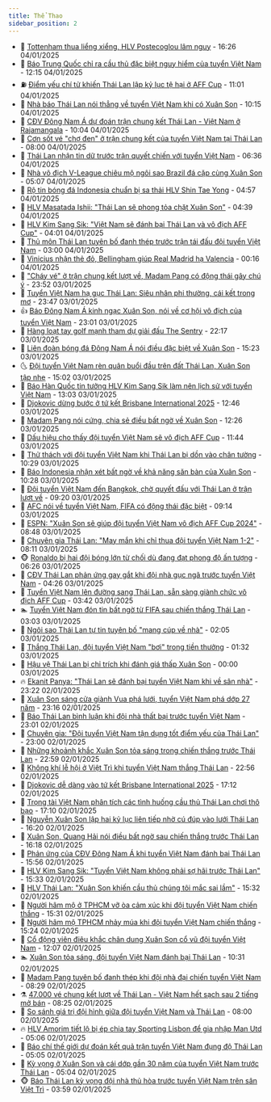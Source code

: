 ```yaml
---
title: Thể Thao
sidebar_position: 2
---
```


<!-- dantri-the-thao:START -->
- 🎡 [Tottenham thua liểng xiểng, HLV Postecoglou lâm nguy](https://dantri.com.vn/the-thao/tottenham-thua-lieng-xieng-hlv-postecoglou-lam-nguy-20250104232556038.htm) - 16:26 04/01/2025
- 💯 [Báo Trung Quốc chỉ ra cầu thủ đặc biệt nguy hiểm của tuyển Việt Nam](https://dantri.com.vn/the-thao/bao-trung-quoc-chi-ra-cau-thu-dac-biet-nguy-hiem-cua-tuyen-viet-nam-20250104183857577.htm) - 12:15 04/01/2025
- ⛽️ [Điểm yếu chí tử khiến Thái Lan lập kỷ lục tệ hại ở AFF Cup](https://dantri.com.vn/the-thao/diem-yeu-chi-tu-khien-thai-lan-lap-ky-luc-te-hai-o-aff-cup-20250104175231991.htm) - 11:01 04/01/2025
- 💃 [Nhà báo Thái Lan nói thẳng về tuyển Việt Nam khi có Xuân Son](https://dantri.com.vn/the-thao/nha-bao-thai-lan-noi-thang-ve-tuyen-viet-nam-khi-co-xuan-son-20250104170429386.htm) - 10:15 04/01/2025
- 🌈 [CĐV Đông Nam Á dự đoán trận chung kết Thái Lan - Việt Nam ở Rajamangala](https://dantri.com.vn/the-thao/cdv-dong-nam-a-du-doan-tran-chung-ket-thai-lan-viet-nam-o-rajamangala-20250104141659371.htm) - 10:04 04/01/2025
- 🦅 [Cơn sốt vé &quot;chợ đen&quot; ở trận chung kết của tuyển Việt Nam tại Thái Lan](https://dantri.com.vn/the-thao/con-sot-ve-cho-den-o-tran-chung-ket-cua-tuyen-viet-nam-tai-thai-lan-20250104123738405.htm) - 08:00 04/01/2025
- 🌝 [Thái Lan nhận tin dữ trước trận quyết chiến với tuyển Việt Nam](https://dantri.com.vn/the-thao/thai-lan-nhan-tin-du-truoc-tran-quyet-chien-voi-tuyen-viet-nam-20250104133615732.htm) - 06:36 04/01/2025
- 🚀 [Nhà vô địch V-League chiêu mộ ngôi sao Brazil đá cặp cùng Xuân Son](https://dantri.com.vn/the-thao/nha-vo-dich-v-league-chieu-mo-ngoi-sao-brazil-da-cap-cung-xuan-son-20250104180847332.htm) - 05:07 04/01/2025
- 🎉 [Rộ tin bóng đá Indonesia chuẩn bị sa thải HLV Shin Tae Yong](https://dantri.com.vn/the-thao/ro-tin-bong-da-indonesia-chuan-bi-sa-thai-hlv-shin-tae-yong-20250104114428351.htm) - 04:57 04/01/2025
- 📝 [HLV Masatada Ishii: &quot;Thái Lan sẽ phong tỏa chặt Xuân Son&quot;](https://dantri.com.vn/the-thao/hlv-masatada-ishii-thai-lan-se-phong-toa-chat-xuan-son-20250104113934455.htm) - 04:39 04/01/2025
- 🦄 [HLV Kim Sang Sik: &quot;Việt Nam sẽ đánh bại Thái Lan và vô địch AFF Cup&quot;](https://dantri.com.vn/the-thao/hlv-kim-sang-sik-viet-nam-se-danh-bai-thai-lan-va-vo-dich-aff-cup-20250104110059240.htm) - 04:01 04/01/2025
- 🎉 [Thủ môn Thái Lan tuyên bố đanh thép trước trận tái đấu đội tuyển Việt Nam](https://dantri.com.vn/the-thao/thu-mon-thai-lan-tuyen-bo-danh-thep-truoc-tran-tai-dau-doi-tuyen-viet-nam-20250103233751220.htm) - 03:00 04/01/2025
- 💼 [Vinicius nhận thẻ đỏ, Bellingham giúp Real Madrid hạ Valencia](https://dantri.com.vn/the-thao/vinicius-nhan-the-do-bellingham-giup-real-madrid-ha-valencia-20250104071537055.htm) - 00:16 04/01/2025
- 🤡 [&quot;Cháy vé&quot; ở trận chung kết lượt về, Madam Pang có động thái gây chú ý](https://dantri.com.vn/the-thao/chay-ve-o-tran-chung-ket-luot-ve-madam-pang-co-dong-thai-gay-chu-y-20250104003209018.htm) - 23:52 03/01/2025
- 🦆 [Tuyển Việt Nam hạ gục Thái Lan: Siêu nhân phi thường, cái kết trong mơ](https://dantri.com.vn/the-thao/tuyen-viet-nam-ha-guc-thai-lan-sieu-nhan-phi-thuong-cai-ket-trong-mo-20250104030028185.htm) - 23:47 03/01/2025
- 👍 [Báo Đông Nam Á kinh ngạc Xuân Son, nói về cơ hội vô địch của tuyển Việt Nam](https://dantri.com.vn/the-thao/bao-dong-nam-a-kinh-ngac-xuan-son-noi-ve-co-hoi-vo-dich-cua-tuyen-viet-nam-20250104010938079.htm) - 23:01 03/01/2025
- 💼 [Hàng loạt tay golf mạnh tham dự giải đấu The Sentry](https://dantri.com.vn/the-thao/hang-loat-tay-golf-manh-tham-du-giai-dau-the-sentry-20250103230657308.htm) - 22:17 03/01/2025
- 🦒 [Liên đoàn bóng đá Đông Nam Á nói điều đặc biệt về Xuân Son](https://dantri.com.vn/the-thao/lien-doan-bong-da-dong-nam-a-noi-dieu-dac-biet-ve-xuan-son-20250103213928749.htm) - 15:23 03/01/2025
- 🌜 [Đội tuyển Việt Nam rèn quân buổi đầu trên đất Thái Lan, Xuân Son tập nhẹ](https://dantri.com.vn/the-thao/doi-tuyen-viet-nam-ren-quan-buoi-dau-tren-dat-thai-lan-xuan-son-tap-nhe-20250103222025250.htm) - 15:02 03/01/2025
- 🦆 [Báo Hàn Quốc tin tưởng HLV Kim Sang Sik làm nên lịch sử với tuyển Việt Nam](https://dantri.com.vn/the-thao/bao-han-quoc-tin-tuong-hlv-kim-sang-sik-lam-nen-lich-su-voi-tuyen-viet-nam-20250103110112307.htm) - 13:03 03/01/2025
- 💪 [Djokovic dừng bước ở tứ kết Brisbane International 2025](https://dantri.com.vn/the-thao/djokovic-dung-buoc-o-tu-ket-brisbane-international-2025-20250103194517809.htm) - 12:46 03/01/2025
- 🧠 [Madam Pang nói cứng, chia sẻ điều bất ngờ về Xuân Son](https://dantri.com.vn/the-thao/madam-pang-noi-cung-chia-se-dieu-bat-ngo-ve-xuan-son-20250103174132526.htm) - 12:26 03/01/2025
- 🦄 [Dấu hiệu cho thấy đội tuyển Việt Nam sẽ vô địch AFF Cup](https://dantri.com.vn/the-thao/dau-hieu-cho-thay-doi-tuyen-viet-nam-se-vo-dich-aff-cup-20250103184435791.htm) - 11:44 03/01/2025
- 🥸 [Thử thách với đội tuyển Việt Nam khi Thái Lan bị dồn vào chân tường](https://dantri.com.vn/the-thao/thu-thach-voi-doi-tuyen-viet-nam-khi-thai-lan-bi-don-vao-chan-tuong-20250103124624413.htm) - 10:29 03/01/2025
- 🤠 [Báo Indonesia nhận xét bất ngờ về khả năng săn bàn của Xuân Son](https://dantri.com.vn/the-thao/bao-indonesia-nhan-xet-bat-ngo-ve-kha-nang-san-ban-cua-xuan-son-20250103154713139.htm) - 10:28 03/01/2025
- 👺 [Đội tuyển Việt Nam đến Bangkok, chờ quyết đấu với Thái Lan ở trận lượt về](https://dantri.com.vn/the-thao/doi-tuyen-viet-nam-den-bangkok-cho-quyet-dau-voi-thai-lan-o-tran-luot-ve-20250103160938071.htm) - 09:20 03/01/2025
- 📝 [AFC nói về tuyển Việt Nam, FIFA có động thái đặc biệt](https://dantri.com.vn/the-thao/afc-noi-ve-tuyen-viet-nam-fifa-co-dong-thai-dac-biet-20250103145137819.htm) - 09:14 03/01/2025
- 🦆 [ESPN: &quot;Xuân Son sẽ giúp đội tuyển Việt Nam vô địch AFF Cup 2024&quot;](https://dantri.com.vn/the-thao/espn-xuan-son-se-giup-doi-tuyen-viet-nam-vo-dich-aff-cup-2024-20250103132154736.htm) - 08:48 03/01/2025
- 🥳 [Chuyên gia Thái Lan: &quot;May mắn khi chỉ thua đội tuyển Việt Nam 1-2&quot;](https://dantri.com.vn/the-thao/chuyen-gia-thai-lan-may-man-khi-chi-thua-doi-tuyen-viet-nam-1-2-20250103120404533.htm) - 08:11 03/01/2025
- 🐵 [Ronaldo bị hai đội bóng lớn từ chối dù đang đạt phong độ ấn tượng](https://dantri.com.vn/the-thao/ronaldo-bi-hai-doi-bong-lon-tu-choi-du-dang-dat-phong-do-an-tuong-20250103112841726.htm) - 06:26 03/01/2025
- 🤩 [CĐV Thái Lan phản ứng gay gắt khi đội nhà gục ngã trước tuyển Việt Nam](https://dantri.com.vn/the-thao/cdv-thai-lan-phan-ung-gay-gat-khi-doi-nha-guc-nga-truoc-tuyen-viet-nam-20250103112630373.htm) - 04:26 03/01/2025
- 🤠 [Tuyển Việt Nam lên đường sang Thái Lan, sẵn sàng giành chức vô địch AFF Cup](https://dantri.com.vn/the-thao/tuyen-viet-nam-len-duong-sang-thai-lan-san-sang-gianh-chuc-vo-dich-aff-cup-20250103104142710.htm) - 03:42 03/01/2025
- 🏊 [Tuyển Việt Nam đón tin bất ngờ từ FIFA sau chiến thắng Thái Lan](https://dantri.com.vn/the-thao/tuyen-viet-nam-don-tin-bat-ngo-tu-fifa-sau-chien-thang-thai-lan-20250103100254584.htm) - 03:03 03/01/2025
- 🗽 [Ngôi sao Thái Lan tự tin tuyên bố &quot;mang cúp về nhà&quot;](https://dantri.com.vn/the-thao/ngoi-sao-thai-lan-tu-tin-tuyen-bo-mang-cup-ve-nha-20250103090055205.htm) - 02:05 03/01/2025
- 🚀 [Thắng Thái Lan, đội tuyển Việt Nam &quot;bơi&quot; trong tiền thưởng](https://dantri.com.vn/the-thao/thang-thai-lan-doi-tuyen-viet-nam-boi-trong-tien-thuong-20250103072846998.htm) - 01:32 03/01/2025
- 🎉 [Hậu vệ Thái Lan bị chỉ trích khi đánh giá thấp Xuân Son](https://dantri.com.vn/the-thao/hau-ve-thai-lan-bi-chi-trich-khi-danh-gia-thap-xuan-son-20250102235511600.htm) - 00:00 03/01/2025
- 🔥 [Ekanit Panya: &quot;Thái Lan sẽ đánh bại tuyển Việt Nam khi về sân nhà&quot;](https://dantri.com.vn/the-thao/ekanit-panya-thai-lan-se-danh-bai-tuyen-viet-nam-khi-ve-san-nha-20250103003724725.htm) - 23:22 02/01/2025
- 🎉 [Xuân Son sáng cửa giành Vua phá lưới, tuyển Việt Nam phá dớp 27 năm](https://dantri.com.vn/the-thao/xuan-son-sang-cua-gianh-vua-pha-luoi-tuyen-viet-nam-pha-dop-27-nam-20250103011506326.htm) - 23:16 02/01/2025
- 🎡 [Báo Thái Lan bình luận khi đội nhà thất bại trước tuyển Việt Nam](https://dantri.com.vn/the-thao/bao-thai-lan-binh-luan-khi-doi-nha-that-bai-truoc-tuyen-viet-nam-20250103022432091.htm) - 23:01 02/01/2025
- 🐻 [Chuyên gia: &quot;Đội tuyển Việt Nam tận dụng tốt điểm yếu của Thái Lan&quot;](https://dantri.com.vn/the-thao/chuyen-gia-doi-tuyen-viet-nam-tan-dung-tot-diem-yeu-cua-thai-lan-20250102231714389.htm) - 23:00 02/01/2025
- 🌊 [Những khoảnh khắc Xuân Son tỏa sáng trong chiến thắng trước Thái Lan](https://dantri.com.vn/the-thao/nhung-khoanh-khac-xuan-son-toa-sang-trong-chien-thang-truoc-thai-lan-20250103032217543.htm) - 22:59 02/01/2025
- 💃 [Không khí lễ hội ở Việt Trì khi tuyển Việt Nam thắng Thái Lan](https://dantri.com.vn/the-thao/khong-khi-le-hoi-o-viet-tri-khi-tuyen-viet-nam-thang-thai-lan-20250103003956617.htm) - 22:56 02/01/2025
- 🤔 [Djokovic dễ dàng vào tứ kết Brisbane International 2025](https://dantri.com.vn/the-thao/djokovic-de-dang-vao-tu-ket-brisbane-international-2025-20250102180951807.htm) - 17:12 02/01/2025
- 🤭 [Trọng tài Việt Nam phân tích các tình huống cầu thủ Thái Lan chơi thô bạo](https://dantri.com.vn/the-thao/trong-tai-viet-nam-phan-tich-cac-tinh-huong-cau-thu-thai-lan-choi-tho-bao-20250102235712382.htm) - 17:10 02/01/2025
- 👹 [Nguyễn Xuân Son lập hai kỷ lục liên tiếp nhờ cú đúp vào lưới Thái Lan](https://dantri.com.vn/the-thao/nguyen-xuan-son-lap-hai-ky-luc-lien-tiep-nho-cu-dup-vao-luoi-thai-lan-20250102224428312.htm) - 16:20 02/01/2025
- 🗽 [Xuân Son, Quang Hải nói điều bất ngờ sau chiến thắng trước Thái Lan](https://dantri.com.vn/the-thao/xuan-son-quang-hai-noi-dieu-bat-ngo-sau-chien-thang-truoc-thai-lan-20250102231851928.htm) - 16:18 02/01/2025
- 🥳 [Phản ứng của CĐV Đông Nam Á khi tuyển Việt Nam đánh bại Thái Lan](https://dantri.com.vn/the-thao/phan-ung-cua-cdv-dong-nam-a-khi-tuyen-viet-nam-danh-bai-thai-lan-20250102224540266.htm) - 15:56 02/01/2025
- 💃 [HLV Kim Sang Sik: &quot;Tuyển Việt Nam không phải sợ hãi trước Thái Lan&quot;](https://dantri.com.vn/the-thao/hlv-kim-sang-sik-tuyen-viet-nam-khong-phai-so-hai-truoc-thai-lan-20250102220539710.htm) - 15:33 02/01/2025
- 🧰 [HLV Thái Lan: &quot;Xuân Son khiến cầu thủ chúng tôi mắc sai lầm&quot;](https://dantri.com.vn/the-thao/hlv-thai-lan-xuan-son-khien-cau-thu-chung-toi-mac-sai-lam-20250102220305323.htm) - 15:32 02/01/2025
- 💪 [Người hâm mộ ở TPHCM vỡ òa cảm xúc khi đội tuyển Việt Nam chiến thắng](https://dantri.com.vn/the-thao/nguoi-ham-mo-o-tphcm-vo-oa-cam-xuc-khi-doi-tuyen-viet-nam-chien-thang-20250102220502026.htm) - 15:31 02/01/2025
- 🚀 [Người hâm mộ TPHCM nhảy múa khi đội tuyển Việt Nam chiến thắng](https://dantri.com.vn/the-thao/nguoi-ham-mo-tphcm-nhay-mua-khi-doi-tuyen-viet-nam-chien-thang-20250102211603248.htm) - 15:24 02/01/2025
- 🤠 [Cổ động viên điêu khắc chân dung Xuân Son cổ vũ đội tuyển Việt Nam](https://dantri.com.vn/the-thao/co-dong-vien-dieu-khac-chan-dung-xuan-son-co-vu-doi-tuyen-viet-nam-20250102190040655.htm) - 12:07 02/01/2025
- 🏊 [Xuân Son tỏa sáng, đội tuyển Việt Nam đánh bại Thái Lan](https://dantri.com.vn/the-thao/xuan-son-toa-sang-doi-tuyen-viet-nam-danh-bai-thai-lan-20250102162615015.htm) - 10:31 02/01/2025
- 🦄 [Madam Pang tuyên bố đanh thép khi đội nhà đại chiến tuyển Việt Nam](https://dantri.com.vn/the-thao/madam-pang-tuyen-bo-danh-thep-khi-doi-nha-dai-chien-tuyen-viet-nam-20250102112915063.htm) - 08:29 02/01/2025
- ⚗️ [47.000 vé chung kết lượt về Thái Lan - Việt Nam hết sạch sau 2 tiếng mở bán](https://dantri.com.vn/the-thao/47000-ve-chung-ket-luot-ve-thai-lan-viet-nam-het-sach-sau-2-tieng-mo-ban-20250102151930924.htm) - 08:25 02/01/2025
- 🥷 [So sánh giá trị đội hình giữa đội tuyển Việt Nam và Thái Lan](https://dantri.com.vn/the-thao/so-sanh-gia-tri-doi-hinh-giua-doi-tuyen-viet-nam-va-thai-lan-20250102115519064.htm) - 08:00 02/01/2025
- 🔥 [HLV Amorim tiết lộ bị ép chia tay Sporting Lisbon để gia nhập Man Utd](https://dantri.com.vn/the-thao/hlv-amorim-tiet-lo-bi-ep-chia-tay-sporting-lisbon-de-gia-nhap-man-utd-20250102103927776.htm) - 05:06 02/01/2025
- 🦅 [Báo chí thế giới dự đoán kết quả trận tuyển Việt Nam đụng độ Thái Lan](https://dantri.com.vn/the-thao/bao-chi-the-gioi-du-doan-ket-qua-tran-tuyen-viet-nam-dung-do-thai-lan-20250102115127933.htm) - 05:05 02/01/2025
- 🌝 [Kỳ vọng ở Xuân Son và cái dớp gần 30 năm của tuyển Việt Nam trước Thái Lan](https://dantri.com.vn/the-thao/ky-vong-o-xuan-son-va-cai-dop-gan-30-nam-cua-tuyen-viet-nam-truoc-thai-lan-20250102114817172.htm) - 05:04 02/01/2025
- 🐵 [Báo Thái Lan kỳ vọng đội nhà thủ hòa trước tuyển Việt Nam trên sân Việt Trì](https://dantri.com.vn/the-thao/bao-thai-lan-ky-vong-doi-nha-thu-hoa-truoc-tuyen-viet-nam-tren-san-viet-tri-20250102105153140.htm) - 03:59 02/01/2025<!-- dantri-the-thao:END -->
